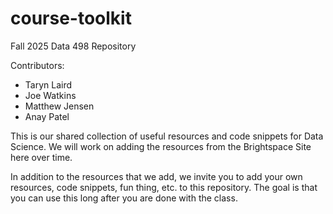 # course-toolkit
Fall 2025 Data 498 Repository

Contributors:
- Taryn Laird
- Joe Watkins
- Matthew Jensen
- Anay Patel

This is our shared collection of useful resources and code snippets for Data Science. We will work on adding the resources from the Brightspace Site here over time.

In addition to the resources that we add, we invite you to add your own resources, code snippets, fun thing, etc. to this repository. The goal is that you can use this long after you are done with the class. 
